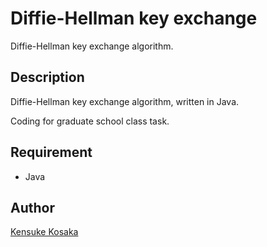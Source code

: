 # Diffie-Hellman key exchange

Diffie-Hellman key exchange algorithm.

## Description
Diffie-Hellman key exchange algorithm, written in Java.

Coding for graduate school class task.

## Requirement
- Java

## Author
[Kensuke Kosaka](https://github.com/trileg "https://github.com/trileg")